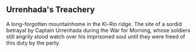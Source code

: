 ## Urrenhada's Treachery

A long-forgotten mountainhome in the Ki-Rin ridge. The site of a sordid betrayal by Captain Urrenhada during the War for Morning, whose soldiers still angrily stood watch over his imprisoned soul until they were freed of this duty by the party.